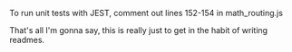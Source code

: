 To run unit tests with JEST, comment out lines 152-154 in math_routing.js

That's all I'm gonna say, this is really just to get in the habit of writing readmes.
